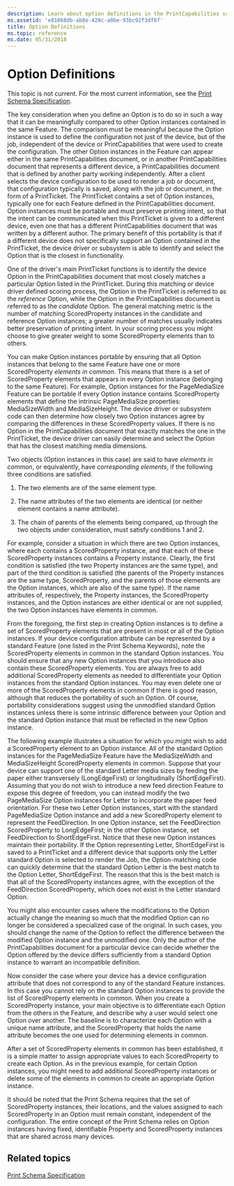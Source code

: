 ```yaml
---
description: Learn about option definitions in the PrintCapabilities schema. This topic isn't current. For the most current information, see the Print Schema Specification.
ms.assetid: 'e81068db-ab8e-420c-a0be-93bc92f3df6f'
title: Option Definitions
ms.topic: reference
ms.date: 05/31/2018
---
```


# Option Definitions

This topic is not current. For the most current information, see the [Print Schema Specification](https://download.microsoft.com/download/D/E/C/DECA6E6B-3E81-48E7-B7EF-6D92A547D03C/print-schema-spec-2-0.zip).

The key consideration when you define an Option is to do so in such a way that it can be meaningfully compared to other Option instances contained in the same Feature. The comparison must be meaningful because the Option instance is used to define the configuration not just of the device, but of the job, independent of the device or PrintCapabilities that were used to create the configuration. The other Option instances in the Feature can appear either in the same PrintCapabilities document, or in another PrintCapabilities document that represents a different device, a PrintCapabilities document that is defined by another party working independently. After a client selects the device configuration to be used to render a job or document, that configuration typically is saved, along with the job or document, in the form of a PrintTicket. The PrintTicket contains a set of Option instances, typically one for each Feature defined in the PrintCapabilities document. Option instances must be portable and must preserve printing intent, so that the intent can be communicated when this PrintTicket is given to a different device, even one that has a different PrintCapabilities document that was written by a different author. The primary benefit of this portability is that if a different device does not specifically support an Option contained in the PrintTicket, the device driver or subsystem is able to identify and select the Option that is the closest in functionality.

One of the driver's main PrintTicket functions is to identify the device Option in the PrintCapabilities document that most closely matches a particular Option listed in the PrintTicket. During this matching or device driver defined scoring process, the Option in the PrintTicket is referred to as the *reference* Option, while the Option in the PrintCapabilities document is referred to as the *candidate* Option. The general matching metric is the number of matching ScoredProperty instances in the candidate and reference Option instances; a greater number of matches usually indicates better preservation of printing intent. In your scoring process you might choose to give greater weight to some ScoredProperty elements than to others.

You can make Option instances portable by ensuring that all Option instances that belong to the same Feature have one or more ScoredProperty *elements in common*. This means that there is a set of ScoredProperty elements that appears in every Option instance (belonging to the same Feature). For example, Option instances for the PageMediaSize Feature can be portable if every Option instance contains ScoredProperty elements that define the intrinsic PageMediaSize properties: MediaSizeWidth and MediaSizeHeight. The device driver or subsystem code can then determine how closely two Option instances agree by comparing the differences in these ScoredProperty values. If there is no Option in the PrintCapabilities document that exactly matches the one in the PrintTicket, the device driver can easily determine and select the Option that has the closest matching media dimensions.

Two objects (Option instances in this case) are said to have *elements in common*, or equivalently, have *corresponding elements*, if the following three conditions are satisfied.

1.  The two elements are of the same element type.

2.  The name attributes of the two elements are identical (or neither element contains a name attribute).

3.  The chain of parents of the elements being compared, up through the two objects under consideration, must satisfy conditions 1 and 2.

For example, consider a situation in which there are two Option instances, where each contains a ScoredProperty instance, and that each of these ScoredProperty instances contains a Property instance. Clearly, the first condition is satisfied (the two Property instances are the same type), and part of the third condition is satisfied (the parents of the Property instances are the same type, ScoredProperty, and the parents of those elements are the Option instances, which are also of the same type). If the name attributes of, respectively, the Property instances, the ScoredProperty instances, and the Option instances are either identical or are not supplied, the two Option instances have elements in common.

From the foregoing, the first step in creating Option instances is to define a set of ScoredProperty elements that are present in most or all of the Option instances. If your device configuration attribute can be represented by a standard Feature (one listed in the Print Schema Keywords), note the ScoredProperty elements in common in the standard Option instances. You should ensure that any new Option instances that you introduce also contain these ScoredProperty elements. You are always free to add additional ScoredProperty elements as needed to differentiate your Option instances from the standard Option instances. You may even delete one or more of the ScoredProperty elements in common if there is good reason, although that reduces the portability of such an Option. Of course, portability considerations suggest using the unmodified standard Option instances unless there is some intrinsic difference between your Option and the standard Option instance that must be reflected in the new Option instance.

The following example illustrates a situation for which you might wish to add a ScoredProperty element to an Option instance. All of the standard Option instances for the PageMediaSize Feature have the MediaSizeWidth and MediaSizeHeight ScoredProperty elements in common. Suppose that your device can support one of the standard Letter media sizes by feeding the paper either transversely (LongEdgeFirst) or longitudinally (ShortEdgeFirst). Assuming that you do not wish to introduce a new feed direction Feature to expose this degree of freedom, you can instead modify the two PageMediaSize Option instances for Letter to incorporate the paper feed orientation. For these two Letter Option instances, start with the standard PageMediaSize Option instance and add a new ScoredProperty element to represent the FeedDirection. In one Option instance, set the FeedDirection ScoredProperty to LongEdgeFirst; in the other Option instance, set FeedDirection to ShortEdgeFirst. Notice that these new Option instances maintain their portability. If the Option representing Letter, ShortEdgeFirst is saved to a PrintTicket and a different device that supports only the Letter standard Option is selected to render the Job, the Option-matching code can quickly determine that the standard Option Letter is the best match to the Option Letter, ShortEdgeFirst. The reason that this is the best match is that all of the ScoredProperty instances agree, with the exception of the FeedDirection ScoredProperty, which does not exist in the Letter standard Option.

You might also encounter cases where the modifications to the Option actually change the meaning so much that the modified Option can no longer be considered a specialized case of the original. In such cases, you should change the name of the Option to reflect the difference between the modified Option instance and the unmodified one. Only the author of the PrintCapabilities document for a particular device can decide whether the Option offered by the device differs sufficiently from a standard Option instance to warrant an incompatible definition.

Now consider the case where your device has a device configuration attribute that does not correspond to any of the standard Feature instances. In this case you cannot rely on the standard Option instances to provide the list of ScoredProperty elements in common. When you create a ScoredProperty instance, your main objective is to differentiate each Option from the others in the Feature, and describe why a user would select one Option over another. The baseline is to characterize each Option with a unique name attribute, and the ScoredProperty that holds the name attribute becomes the one used for determining elements in common.

After a set of ScoredProperty elements in common has been established, it is a simple matter to assign appropriate values to each ScoredProperty to create each Option. As in the previous example, for certain Option instances, you might need to add additional ScoredProperty instances or delete some of the elements in common to create an appropriate Option instance.

It should be noted that the Print Schema requires that the set of ScoredProperty instances, their locations, and the values assigned to each ScoredProperty in an Option must remain constant, independent of the configuration. The entire concept of the Print Schema relies on Option instances having fixed, identifiable Property and ScoredProperty instances that are shared across many devices.

## Related topics

<dl> <dt>

[Print Schema Specification](https://download.microsoft.com/download/D/E/C/DECA6E6B-3E81-48E7-B7EF-6D92A547D03C/print-schema-spec-2-0.zip)
</dt> </dl>

 

 



